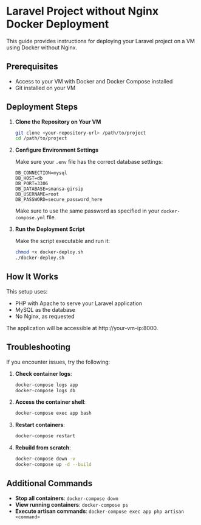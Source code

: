# Laravel Project without Nginx Docker Deployment

This guide provides instructions for deploying your Laravel project on a VM using Docker without Nginx.

## Prerequisites

- Access to your VM with Docker and Docker Compose installed
- Git installed on your VM

## Deployment Steps

1. **Clone the Repository on Your VM**

   ```bash
   git clone <your-repository-url> /path/to/project
   cd /path/to/project
   ```

2. **Configure Environment Settings**

   Make sure your `.env` file has the correct database settings:

   ```
   DB_CONNECTION=mysql
   DB_HOST=db
   DB_PORT=3306
   DB_DATABASE=smansa-girsip
   DB_USERNAME=root
   DB_PASSWORD=secure_password_here
   ```

   Make sure to use the same password as specified in your `docker-compose.yml` file.

3. **Run the Deployment Script**

   Make the script executable and run it:

   ```bash
   chmod +x docker-deploy.sh
   ./docker-deploy.sh
   ```

## How It Works

This setup uses:
- PHP with Apache to serve your Laravel application
- MySQL as the database
- No Nginx, as requested

The application will be accessible at http://your-vm-ip:8000.

## Troubleshooting

If you encounter issues, try the following:

1. **Check container logs**:
   ```bash
   docker-compose logs app
   docker-compose logs db
   ```

2. **Access the container shell**:
   ```bash
   docker-compose exec app bash
   ```

3. **Restart containers**:
   ```bash
   docker-compose restart
   ```

4. **Rebuild from scratch**:
   ```bash
   docker-compose down -v
   docker-compose up -d --build
   ```

## Additional Commands

- **Stop all containers**: `docker-compose down`
- **View running containers**: `docker-compose ps`
- **Execute artisan commands**: `docker-compose exec app php artisan <command>`